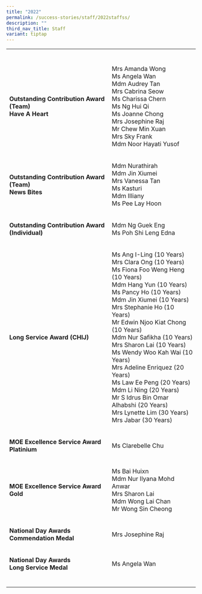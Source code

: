 ```yaml
---
title: "2022"
permalink: /success-stories/staff/2022staffss/
description: ""
third_nav_title: Staff
variant: tiptap
---
```

<table><tbody><tr><th rowspan="1" colspan="1"><p></p></th><th rowspan="1" colspan="1"><p></p></th></tr><tr><td rowspan="1" colspan="1"><p><strong>Outstanding Contribution Award (Team)<br>Have A Heart</strong></p></td><td rowspan="1" colspan="1"><p>Mrs Amanda Wong<br>Ms Angela Wan<br>Mdm Audrey Tan<br>Mrs Cabrina Seow<br>Ms Charissa Chern<br>Ms Ng Hui Qi<br>Ms Joanne Chong<br>Mrs Josephine Raj<br>Mr Chew Min Xuan<br>Mrs Sky Frank<br>Mdm Noor Hayati Yusof</p></td></tr><tr><td rowspan="1" colspan="1"><p><strong>Outstanding Contribution Award (Team)<br>News Bites</strong></p></td><td rowspan="1" colspan="1"><p>Mdm Nurathirah<br>Mdm Jin Xiumei<br>Mrs Vanessa Tan<br>Ms Kasturi<br>Mdm Illiany<br>Ms Pee Lay Hoon</p></td></tr><tr><td rowspan="1" colspan="1"><p><strong>Outstanding Contribution Award (Individual)</strong></p></td><td rowspan="1" colspan="1"><p></p><p>Mdm Ng Guek Eng<br>Ms Poh Shi Leng Edna</p></td></tr><tr><td rowspan="1" colspan="1"><p><strong>Long Service Award (CHIJ)</strong></p></td><td rowspan="1" colspan="1"><p>Ms Ang I-Ling (10 Years) <br>Mrs Clara Ong (10 Years) <br>Ms Fiona Foo Weng Heng (10 Years) <br>Mdm Hang Yun (10 Years) <br>Ms Pancy Ho (10 Years) <br>Mdm Jin Xiumei (10 Years) <br>Mrs Stephanie Ho (10 Years) <br>Mr Edwin Njoo Kiat Chong (10 Years) <br>Mdm Nur Safikha (10 Years) <br>Mrs Sharon Lai (10 Years) <br>Ms Wendy Woo Kah Wai (10 Years) <br>Mrs Adeline Enriquez (20 Years) <br>Ms Law Ee Peng (20 Years) <br>Mdm Li Ning (20 Years) <br>Mr S Idrus Bin Omar Alhabshi (20 Years) <br>Mrs Lynette Lim (30 Years) <br>Mrs Jabar (30 Years)</p></td></tr><tr><td rowspan="1" colspan="1"><p><strong>MOE Excellence Service Award<br>Platinium</strong></p></td><td rowspan="1" colspan="1"><p>Ms Clarebelle Chu</p></td></tr><tr><td rowspan="1" colspan="1"><p><strong>MOE Excellence Service Award<br>Gold</strong></p></td><td rowspan="1" colspan="1"><p>Ms Bai Huixn <br>Mdm Nur Ilyana Mohd Anwar <br>Mrs Sharon Lai <br>Mdm Wong Lai Chan <br>Mr Wong Sin Cheong</p></td></tr><tr><td rowspan="1" colspan="1"><p><strong>National Day Awards<br>Commendation Medal</strong></p></td><td rowspan="1" colspan="1"><p>Mrs Josephine Raj</p></td></tr><tr><td rowspan="1" colspan="1"><p><strong>National Day Awards<br>Long Service Medal</strong></p></td><td rowspan="1" colspan="1"><p>Ms Angela Wan</p></td></tr><tr><td rowspan="1" colspan="1"><p></p></td><td rowspan="1" colspan="1"><p></p></td></tr></tbody></table><p></p>